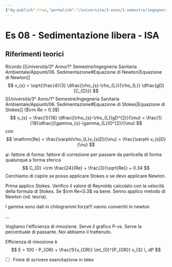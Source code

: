```yaml
---
{"dg-publish":true,"permalink":"/universita/3-anno/1-semestre/ingegneria-sanitaria-ambientale/esercitazioni/es-08-sedimentazione-libera-isa/"}
---
```



# Es 08 - Sedimentazione libera - ISA

## Riferimenti teorici

Ricordo [[Università/3° Anno/1° Semestre/Ingegneria Sanitaria Ambientale/Appunti/06. Sedimentazione#Equazione di Newton\|Equazione di Newton]]
$$
v_{s} = \sqrt{\frac{4}{3} \dfrac{\rho_{s}-\rho_{L}}{\rho_{L}} \dfrac{gD}{C_{D}}}
$$
[[Università/3° Anno/1° Semestre/Ingegneria Sanitaria Ambientale/Appunti/06. Sedimentazione#Equazione di Stokes\|Equazione di Stokes]] ($\rm Re < 0.3$)
$$
v_{s} = \frac{1}{18} \dfrac{(\rho_{s}-\rho_{L})gD^{2}}{\mu} = \frac{1}{18}\dfrac{(\gamma_{s}-\gamma_{L})D^{2}}{\mu}
$$
con
$$
\mathrm{Re} = \frac{\varphi\rho_{L}v_{s}D}{\mu} = \frac{\varphi v_{s}D}{\nu}
$$

$\varphi:$ fattore di forma: fattore di correzione per passare da particella di forma qualunque a forma sferica
$$
C_{D} =\rm \frac{24}{Re} + \frac{3}{\sqrt{Re}} + 0.34
$$
Cerchiamo di capire se posso applicare Stokes o se devo applicare Newton.

Prima applico Stokes. Verifico il valore di Reynolds calcolato con la velocità della formula di Stokes. Se $\rm Re<0.3$ va bene. Senno applico metodo di Newton (vd. teoria).

I gamma sono dati in chilogrammi forza!!! vanno convertiti in newton


...

Vogliamo l'efficienza di rimozione. Serve il grafico P-vs.
Serve la percentuale di passante. Noi abbiamo il trattenuto.

Efficienza di rimozione è
$$
E = 100 - P_{OR} + \frac{1}{v_{OR}} \int_{0}^{P_{OR}} v_{S}  \, dP
$$

- [ ] Finire di scrivere esercitazione in latex
